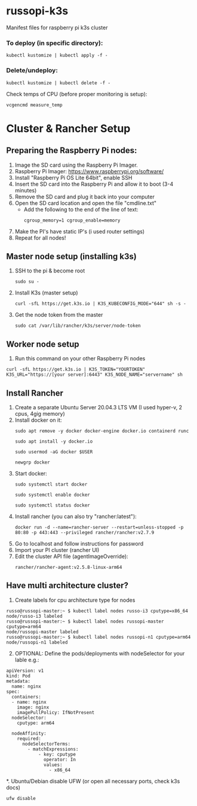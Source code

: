 # russopi-k3s
Manifest files for raspberry pi k3s cluster

### To deploy (in specific directory):
```
kubectl kustomize | kubectl apply -f -
```

### Delete/undeploy:
```
kubectl kustomize | kubectl delete -f -
```

Check temps of CPU (before proper monitoring is setup):
```
vcgencmd measure_temp
```

# Cluster & Rancher Setup

## Preparing the Raspberry Pi nodes:

1. Image the SD card using the Raspberry Pi Imager.
2. Raspberry Pi Imager: https://www.raspberrypi.org/software/
3. Install "Raspberry Pi OS Lite 64bit", enable SSH
4. Insert the SD card into the Raspberry Pi and allow it to boot (3-4 minutes)
5. Remove the SD card and plug it back into your computer
6. Open the SD card location and open the file "cmdline.txt"
    - Add the following to the end of the line of text:
      ```
      cgroup_memory=1 cgroup_enable=memory
      ```
7. Make the PI's have static IP's (i used router settings)
8. Repeat for all nodes!

## Master node setup (installing k3s)

1. SSH to the pi & become root
    ```
    sudo su -
    ```
2. Install K3s (master setup)
    ```
    curl -sfL https://get.k3s.io | K3S_KUBECONFIG_MODE="644" sh -s -
    ```
3. Get the node token from the master
    ```
    sudo cat /var/lib/rancher/k3s/server/node-token
    ```

## Worker node setup

1. Run this command on your other Raspberry Pi nodes
```
curl -sfL https://get.k3s.io | K3S_TOKEN="YOURTOKEN" K3S_URL="https://[your server]:6443" K3S_NODE_NAME="servername" sh
```

## Install Rancher
1. Create a separate Ubuntu Server 20.04.3 LTS VM (I used hyper-v, 2 cpus, 4gig memory)
2. Install docker on it:
    ```
    sudo apt remove -y docker docker-engine docker.io containerd runc
    ```
    ```
    sudo apt install -y docker.io
    ```
    ```
    sudo usermod -aG docker $USER
    ```
    ```
    newgrp docker
    ```
3. Start docker:
    ```
    sudo systemctl start docker
    ```
    ```
    sudo systemctl enable docker
    ```
    ```
    sudo systemctl status docker
    ```
4. Install rancher (you can also try "rancher:latest"):
    ```
    docker run -d --name=rancher-server --restart=unless-stopped -p 80:80 -p 443:443 --privileged rancher/rancher:v2.7.9
    ```
5. Go to localhost and follow instructions for password
6. Import your PI cluster (rancher UI)
7. Edit the cluster API file (agentImageOverride):
    ```
    rancher/rancher-agent:v2.5.8-linux-arm64
    ```

## Have multi architecture cluster?

1. Create labels for cpu architecture type for nodes
```
russo@russopi-master:~ $ kubectl label nodes russo-i3 cputype=x86_64
node/russo-i3 labeled
russo@russopi-master:~ $ kubectl label nodes russopi-master cputype=arm64
node/russopi-master labeled
russo@russopi-master:~ $ kubectl label nodes russopi-n1 cputype=arm64
node/russopi-n1 labeled
```
2. OPTIONAL: Define the pods/deployments with nodeSelector for your lable e.g.:
```
apiVersion: v1
kind: Pod
metadata:
  name: nginx
spec:
  containers:
  - name: nginx
    image: nginx
    imagePullPolicy: IfNotPresent
  nodeSelector:
    cputype: arm64
```
```
  nodeAffinity:
    required:
      nodeSelectorTerms:
        - matchExpressions:
            - key: cputype
              operator: In
              values:
                - x86_64
```
*. Ubuntu/Debian disable UFW (or open all necessary ports, check k3s docs)
```
ufw disable
```
